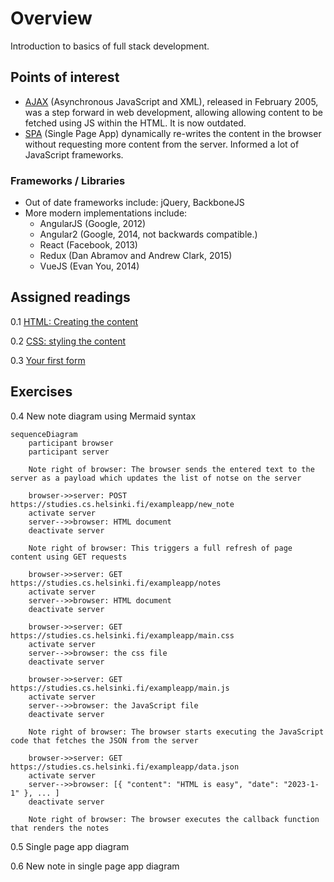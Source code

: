 # Overview

Introduction to basics of full stack development. 

## Points of interest

- [AJAX](https://fullstackopen.com/en/part0/fundamentals_of_web_apps#ajax) (Asynchronous JavaScript and XML), released in February 2005, was a step forward in web development, allowing allowing content to be fetched using JS within the HTML. It is now outdated.
- [SPA](https://fullstackopen.com/en/part0/fundamentals_of_web_apps#single-page-app) (Single Page App) dynamically re-writes the content in the browser without requesting more content from the server. Informed a lot of JavaScript frameworks.

### Frameworks / Libraries

- Out of date frameworks include: jQuery, BackboneJS
- More modern implementations include:
    - AngularJS (Google, 2012)
    - Angular2 (Google, 2014, not backwards compatible.)
    - React (Facebook, 2013)
    - Redux (Dan Abramov and Andrew Clark, 2015)
    - VueJS (Evan You, 2014)


## Assigned readings

0.1 [HTML: Creating the content](https://developer.mozilla.org/en-US/docs/Learn_web_development/Getting_started/Your_first_website/Creating_the_content)

0.2 [CSS: styling the content](https://developer.mozilla.org/en-US/docs/Learn_web_development/Getting_started/Your_first_website/Styling_the_content)

0.3 [Your first form](https://developer.mozilla.org/en-US/docs/Learn_web_development/Extensions/Forms/Your_first_form)

## Exercises

0.4 New note diagram using Mermaid syntax

```mermaid
sequenceDiagram
    participant browser
    participant server

    Note right of browser: The browser sends the entered text to the server as a payload which updates the list of notse on the server

    browser->>server: POST https://studies.cs.helsinki.fi/exampleapp/new_note
    activate server
    server-->>browser: HTML document
    deactivate server

    Note right of browser: This triggers a full refresh of page content using GET requests

    browser->>server: GET https://studies.cs.helsinki.fi/exampleapp/notes
    activate server
    server-->>browser: HTML document
    deactivate server

    browser->>server: GET https://studies.cs.helsinki.fi/exampleapp/main.css
    activate server
    server-->>browser: the css file
    deactivate server

    browser->>server: GET https://studies.cs.helsinki.fi/exampleapp/main.js
    activate server
    server-->>browser: the JavaScript file
    deactivate server

    Note right of browser: The browser starts executing the JavaScript code that fetches the JSON from the server

    browser->>server: GET https://studies.cs.helsinki.fi/exampleapp/data.json
    activate server
    server-->>browser: [{ "content": "HTML is easy", "date": "2023-1-1" }, ... ]
    deactivate server

    Note right of browser: The browser executes the callback function that renders the notes
```

0.5 Single page app diagram

0.6 New note in single page app diagram 